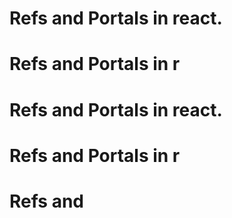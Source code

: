 # Refs and Portals in react.
# Refs and Portals in r
# Refs and Portals in react.
# Refs and Portals in r
# Refs and 